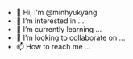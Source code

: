 - 👋 Hi, I’m @minhyukyang
- 👀 I’m interested in ...
- 🌱 I’m currently learning ...
- 💞️ I’m looking to collaborate on ...
- 📫 How to reach me ...

<!---
minhyukyang/minhyukyang is a ✨ special ✨ repository because its `README.md` (this file) appears on your GitHub profile.
You can click the Preview link to take a look at your changes.
--->
